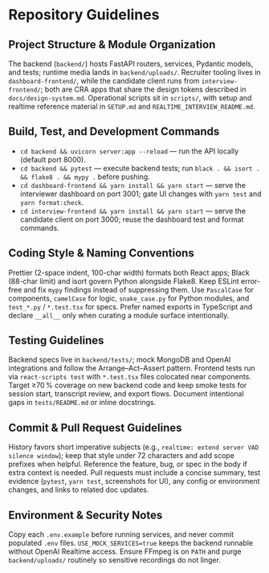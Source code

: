 # Repository Guidelines

## Project Structure & Module Organization
The backend (`backend/`) hosts FastAPI routers, services, Pydantic models, and tests; runtime media lands in `backend/uploads/`. Recruiter tooling lives in `dashboard-frontend/`, while the candidate client runs from `interview-frontend/`; both are CRA apps that share the design tokens described in `docs/design-system.md`. Operational scripts sit in `scripts/`, with setup and realtime reference material in `SETUP.md` and `REALTIME_INTERVIEW_README.md`.

## Build, Test, and Development Commands
- `cd backend && uvicorn server:app --reload` — run the API locally (default port 8000).
- `cd backend && pytest` — execute backend tests; run `black . && isort . && flake8 . && mypy .` before pushing.
- `cd dashboard-frontend && yarn install && yarn start` — serve the interviewer dashboard on port 3001; gate UI changes with `yarn test` and `yarn format:check`.
- `cd interview-frontend && yarn install && yarn start` — serve the candidate client on port 3000; reuse the dashboard test and format commands.

## Coding Style & Naming Conventions
Prettier (2-space indent, 100-char width) formats both React apps; Black (88-char limit) and isort govern Python alongside Flake8. Keep ESLint error-free and fix `mypy` findings instead of suppressing them. Use `PascalCase` for components, `camelCase` for logic, `snake_case.py` for Python modules, and `test_*.py` / `*.test.tsx` for specs. Prefer named exports in TypeScript and declare `__all__` only when curating a module surface intentionally.

## Testing Guidelines
Backend specs live in `backend/tests/`; mock MongoDB and OpenAI integrations and follow the Arrange–Act–Assert pattern. Frontend tests run via `react-scripts test` with `*.test.tsx` files colocated near components. Target ≥70 % coverage on new backend code and keep smoke tests for session start, transcript review, and export flows. Document intentional gaps in `tests/README.md` or inline docstrings.

## Commit & Pull Request Guidelines
History favors short imperative subjects (e.g., `realtime: extend server VAD silence window`); keep that style under 72 characters and add scope prefixes when helpful. Reference the feature, bug, or spec in the body if extra context is needed. Pull requests must include a concise summary, test evidence (`pytest`, `yarn test`, screenshots for UI), any config or environment changes, and links to related doc updates.

## Environment & Security Notes
Copy each `.env.example` before running services, and never commit populated `.env` files. `USE_MOCK_SERVICES=true` keeps the backend runnable without OpenAI Realtime access. Ensure FFmpeg is on `PATH` and purge `backend/uploads/` routinely so sensitive recordings do not linger.
